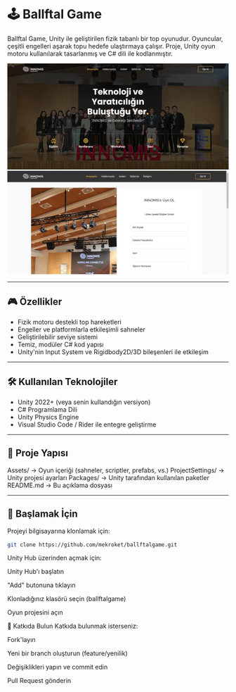# 🕹️ Ballftal Game

Ballftal Game, Unity ile geliştirilen fizik tabanlı bir top oyunudur. Oyuncular, çeşitli engelleri aşarak topu hedefe ulaştırmaya çalışır. Proje, Unity oyun motoru kullanılarak tasarlanmış ve C# dili ile kodlanmıştır.

![1](https://github.com/mekroket/innomis-php-website/blob/main/1.png)
![2](https://github.com/mekroket/innomis-php-website/blob/main/2.png)

---

## 🎮 Özellikler

- Fizik motoru destekli top hareketleri
- Engeller ve platformlarla etkileşimli sahneler
- Geliştirilebilir seviye sistemi
- Temiz, modüler C# kod yapısı
- Unity'nin Input System ve Rigidbody2D/3D bileşenleri ile etkileşim

---

## 🛠️ Kullanılan Teknolojiler

- Unity 2022+ (veya senin kullandığın versiyon)
- C# Programlama Dili
- Unity Physics Engine
- Visual Studio Code / Rider ile entegre geliştirme

---

## 📁 Proje Yapısı

Assets/ → Oyun içeriği (sahneler, scriptler, prefabs, vs.)
ProjectSettings/ → Unity projesi ayarları
Packages/ → Unity tarafından kullanılan paketler
README.md → Bu açıklama dosyası

---

## 🚀 Başlamak İçin

Projeyi bilgisayarına klonlamak için:

```bash
git clone https://github.com/mekroket/ballftalgame.git
```

Unity Hub üzerinden açmak için:

Unity Hub'ı başlatın

"Add" butonuna tıklayın

Klonladığınız klasörü seçin (ballftalgame)

Oyun projesini açın


📌 Katkıda Bulun
Katkıda bulunmak isterseniz:

Fork'layın

Yeni bir branch oluşturun (feature/yenilik)

Değişiklikleri yapın ve commit edin

Pull Request gönderin




